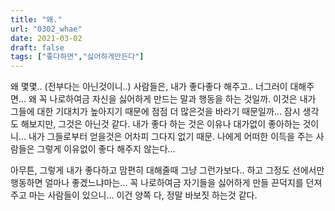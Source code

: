 ```yaml
---
title: "왜."
url: "0302_whae"
date: 2021-03-02
draft: false
tags: ["좋다하면","싫어하게만든다"]
---
```

왜 몇몇.. (전부다는 아닌것이니..) 사람들은, 내가 좋다좋다 해주고.. 너그러이 대해주면... 왜 꼭 나로하여금 자신을 싫어하게 만드는 말과 행동을 하는 것일까. 이것은 내가 그들에 대한 기대치가 높아지기 때문에 점점 더 많은것을 바라기 때문일까... 잠시 생각도 해보지만, 그것은 아닌것 같다. 내가 좋다 하는 것은 이유나 대가없이 좋아하는 것이니... 내가 그들로부터 얻을것은 어차피 그다지 없기 때문. 나에게 어떠한 이득을 주는 사람들은 그렇게 이유없이 좋다 해주지 않는다...

아무튼, 그렇게 내가 좋다하고 맘편히 대해줄때 그냥 그런가보다.. 하고 그정도 선에서만 행동하면 얼마나 좋겠느냐마는... 꼭 나로하여금 자기들을 싫어하게 만들 끈덕지를 던져주고 마는 사람들이 있으니... 이건 양쪽 다, 정말 바보짓 하는것 같다.
